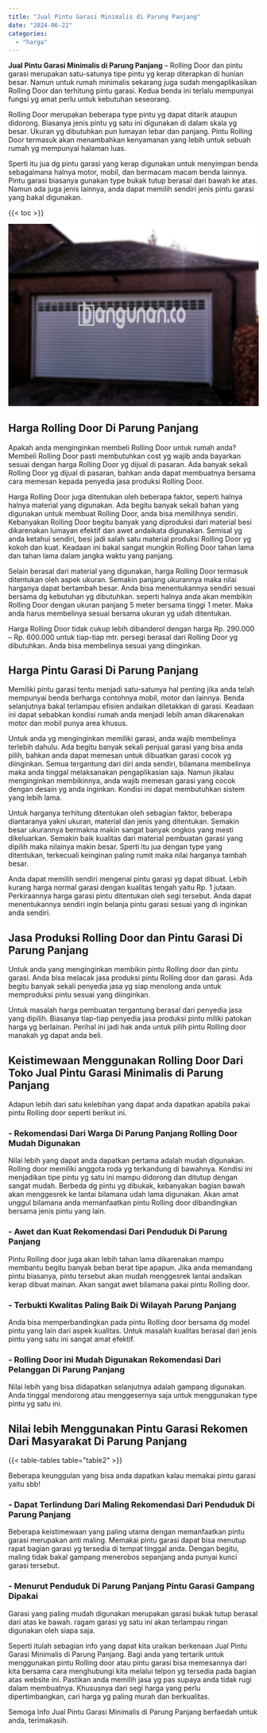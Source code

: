 ```yaml
---
title: "Jual Pintu Garasi Minimalis di Parung Panjang"
date: "2024-06-22"
categories: 
  - "harga"
---
```


**Jual Pintu Garasi Minimalis di Parung Panjang** – Rolling Door dan pintu garasi merupakan satu-satunya tipe pintu yg kerap diterapkan di hunian besar. Namun untuk rumah minimalis sekarang juga sudah mengaplikasikan Rolling Door dan terhitung pintu garasi. Kedua benda ini terlalu mempunyai fungsi yg amat perlu untuk kebutuhan seseorang.

Rolling Door merupakan beberapa type pintu yg dapat ditarik ataupun didorong. Biasanya jenis pintu yg satu ini digunakan di dalam skala yg besar. Ukuran yg dibutuhkan pun lumayan lebar dan panjang. Pintu Rolling Door termasuk akan menambahkan kenyamanan yang lebih untuk sebuah rumah yg mempunyai halaman luas.

Sperti itu jua dg pintu garasi yang kerap digunakan untuk menyimpan benda sebagaimana halnya motor, mobil, dan bermacam macam benda lainnya. Pintu garasi biasanya gunakan type bukak tutup berasal dari bawah ke atas. Namun ada juga jenis lainnya, anda dapat memilih sendiri jenis pintu garasi yang bakal digunakan.

{{< toc >}}

![Jual Pintu Garasi Minimalis di Parung Panjang](/images/pintu-garasi-27.png)

## Harga Rolling Door Di Parung Panjang

Apakah anda menginginkan membeli Rolling Door untuk rumah anda? Membeli Rolling Door pasti membutuhkan cost yg wajib anda bayarkan sesuai dengan harga Rolling Door yg dijual di pasaran. Ada banyak sekali Rolling Door yg dijual di pasaran, bahkan anda dapat membuatnya bersama cara memesan kepada penyedia jasa produksi Rolling Door.

Harga Rolling Door juga ditentukan oleh beberapa faktor, seperti halnya halnya material yang digunakan. Ada begitu banyak sekali bahan yang digunakan untuk membuat Rolling Door, anda bisa memilihnya sendiri. Kebanyakan Rolling Door begitu banyak yang diproduksi dari material besi dikarenakan lumayan efektif dan awet andaikata digunakan. Semisal yg anda ketahui sendiri, besi jadi salah satu material produksi Rolling Door yg kokoh dan kuat. Keadaan ini bakal sangat mungkin Rolling Door tahan lama dan tahan lama dalam jangka waktu yang panjang.

Selain berasal dari material yang digunakan, harga Rolling Door termasuk ditentukan oleh aspek ukuran. Semakin panjang ukurannya maka nilai harganya dapat bertambah besar. Anda bisa menentukannya sendiri sesuai bersama dg kebutuhan yg dibutuhkan. seperti halnya anda akan membikin Rolling Door dengan ukuran panjang 5 meter bersama tinggi 1 meter. Maka anda harus membelinya sesuai bersama ukuran yg udah ditentukan.

Harga Rolling Door tidak cukup lebih dibanderol dengan harga Rp. 290.000 – Rp. 600.000 untuk tiap-tiap mtr. persegi berasal dari Rolling Door yg dibutuhkan. Anda bisa membelinya sesuai yang diinginkan.

## Harga Pintu Garasi Di Parung Panjang

Memiliki pintu garasi tentu menjadi satu-satunya hal penting jika anda telah mempunyai benda berharga contohnya mobil, motor dan lainnya. Benda selanjutnya bakal terlampau efisien andaikan diletakkan di garasi. Keadaan ini dapat sebabkan kondisi rumah anda menjadi lebih aman dikarenakan motor dan mobil punya area khusus.

Untuk anda yg menginginkan memiliki garasi, anda wajib membelinya terlebih dahulu. Ada begitu banyak sekali penjual garasi yang bisa anda pilih, bahkan anda dapat memesan untuk dibuatkan garasi cocok yg diinginkan. Semua tergantung dari diri anda sendiri, bilamana membelinya maka anda tinggal melaksanakan pengaplikasian saja. Namun jikalau menginginkan membikinnya, anda wajib memesan garasi yang cocok dengan desain yg anda inginkan. Kondisi ini dapat membutuhkan sistem yang lebih lama.

Untuk harganya terhitung ditentukan oleh sebagian faktor, beberapa diantaranya yakni ukuran, material dan jenis yang ditentukan. Semakin besar ukurannya bermakna makin sangat banyak ongkos yang mesti dikeluarkan. Semakin baik kualitas dari material pembuatan garasi yang dipilih maka nilainya makin besar. Sperti itu jua dengan type yang ditentukan, terkecuali keinginan paling rumit maka nilai harganya tambah besar.

Anda dapat memilih sendiri mengenai pintu garasi yg dapat dibuat. Lebih kurang harga normal garasi dengan kualitas tengah yaitu Rp. 1 jutaan. Perkiraannya harga garasi pintu ditentukan oleh segi tersebut. Anda dapat menentukannya sendiri ingin belanja pintu garasi sesuai yang di inginkan anda sendiri.

## Jasa Produksi Rolling Door dan Pintu Garasi Di Parung Panjang

Untuk anda yang menginginkan membikin pintu Rolling door dan pintu garasi. Anda bisa melacak jasa produksi pintu Rolling door dan garasi. Ada begitu banyak sekali penyedia jasa yg siap menolong anda untuk memproduksi pintu sesuai yang diinginkan.

Untuk masalah harga pembuatan tergantung berasal dari penyedia jasa yang dipilih. Biasanya tiap-tiap penyedia jasa produksi pintu miliki patokan harga yg berlainan. Perihal ini jadi hak anda untuk pilih pintu Rolling door manakah yg dapat anda beli.

## Keistimewaan Menggunakan Rolling Door Dari Toko Jual Pintu Garasi Minimalis di Parung Panjang

Adapun lebih dari satu kelebihan yang dapat anda dapatkan apabila pakai pintu Rolling door seperti berikut ini.

### \- Rekomendasi Dari Warga Di Parung Panjang Rolling Door Mudah Digunakan

Nilai lebih yang dapat anda dapatkan pertama adalah mudah digunakan. Rolling door memiliki anggota roda yg terkandung di bawahnya. Kondisi ini menjadikan tipe pintu yg satu ini mampu didorong dan ditutup dengan sangat mudah. Berbeda dg pintu yg dibukak, kebanyakan bagian bawah akan menggesrek ke lantai bilamana udah lama digunakan. Akan amat unggul bilamana anda memanfaatkan pintu Rolling door dibandingkan bersama jenis pintu yang lain.

### \- Awet dan Kuat Rekomendasi Dari Penduduk Di Parung Panjang

Pintu Rolling door juga akan lebih tahan lama dikarenakan mampu membantu begitu banyak beban berat tipe apapun. Jika anda memandang pintu biasanya, pintu tersebut akan mudah menggesrek lantai andaikan kerap dibuat mainan. Akan sangat awet bilamana pakai pintu Rolling door.

### \- Terbukti Kwalitas Paling Baik Di Wilayah Parung Panjang

Anda bisa memperbandingkan pada pintu Rolling door bersama dg model pintu yang lain dari aspek kualitas. Untuk masalah kualitas berasal dari jenis pintu yang satu ini sangat amat efektif.

### \- Rolling Door ini Mudah Digunakan Rekomendasi Dari Pelanggan Di Parung Panjang

Nilai lebih yang bisa didapatkan selanjutnya adalah gampang digunakan. Anda tinggal mendorong atau menggesernya saja untuk menggunakan type pintu yg satu ini.

## Nilai lebih Menggunakan Pintu Garasi Rekomen Dari Masyarakat Di Parung Panjang

{{< table-tables table="table2" >}}

Beberapa keunggulan yang bisa anda dapatkan kalau memakai pintu garasi yaitu sbb!

### \- Dapat Terlindung Dari Maling Rekomendasi Dari Penduduk Di Parung Panjang

Beberapa keistimewaan yang paling utama dengan memanfaatkan pintu garasi merupakan anti maling. Memakai pintu garasi dapat bisa menutup rapat bagian garasi yg tersedia di tempat tinggal anda. Dengan begitu, maling tidak bakal gampang menerobos sepanjang anda punyai kunci garasi tersebut.

### \- Menurut Penduduk Di Parung Panjang Pintu Garasi Gampang Dipakai

Garasi yang paling mudah digunakan merupakan garasi bukak tutup berasal dari atas ke bawah. ragam garasi yg satu ini akan terlampau ringan digunakan oleh siapa saja.

Seperti itulah sebagian info yang dapat kita uraikan berkenaan Jual Pintu Garasi Minimalis di Parung Panjang. Bagi anda yang tertarik untuk menggunakan pintu Rolling door atau pintu garasi bisa memesannya dari kita bersama cara menghubungi kita melalui telpon yg tersedia pada bagian atas website ini. Pastikan anda memilih jasa yg pas supaya anda tidak rugi dalam membuatnya. Khususnya dari segi harga yang perlu dipertimbangkan, cari harga yg paling murah dan berkualitas.

Semoga Info Jual Pintu Garasi Minimalis di Parung Panjang berfaedah untuk anda, terimakasih.
